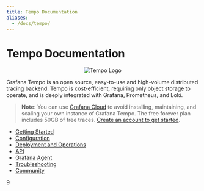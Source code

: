 ```yaml
---
title: Tempo Documentation
aliases:
  - /docs/tempo/
---
```


# Tempo Documentation

<p align="center"><img src="logo_and_name.png" alt="Tempo Logo"></p>

Grafana Tempo is an open source, easy-to-use and high-volume distributed tracing backend. Tempo is cost-efficient, requiring only object storage to operate, and is deeply integrated with Grafana, Prometheus, and Loki.

> **Note:** You can use [Grafana Cloud](https://grafana.com/products/cloud/features/#cloud-dashboards-grafana) to avoid installing, maintaining, and scaling your own instance of Grafana Tempo. The free forever plan includes 50GB of free traces. [Create an account to get started](https://grafana.com/auth/sign-up/create-user?pg=docs-tempo&plcmt=in-text).

- [Getting Started](getting-started/)
- [Configuration](configuration/)
- [Deployment and Operations](operations/)
- [API](api_docs/) 
- [Grafana Agent](grafana-agent/)
- [Troubleshooting](troubleshooting/)
- [Community](community/)

9